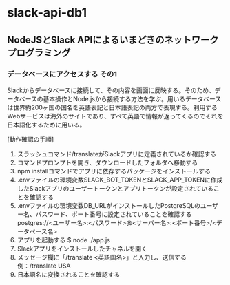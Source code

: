 # slack-api-db1

## NodeJSとSlack APIによるいまどきのネットワークプログラミング

### データベースにアクセスする その1

Slackからデータベースに接続して、その内容を画面に反映する。そのため、データベースの基本操作とNode.jsから接続する方法を学ぶ。用いるデータベースは世界約200ヶ国の国名を英語表記と日本語表記の両方で表現する。利用するWebサービスは海外のサイトであり、すべて英語で情報が返ってくるのでそれを日本語化するために用いる。

[動作確認の手順]

1. スラッシュコマンド/translateがSlackアプリに定義されているか確認する
1. コマンドプロンプトを開き、ダウンロードしたフォルダへ移動する
1. npm installコマンドでアプリに依存するパッケージをインストールする
1. .envファイルの環境変数SLACK_BOT_TOKENとSLACK_APP_TOKENに作成したSlackアプリのユーザートークンとアプリトークンが設定されていることを確認する
1. .envファイルの環境変数DB_URLがインストールしたPostgreSQLのユーザー名、パスワード、ポート番号に設定されていることを確認する
    postgres://<ユーザー名>:<パスワード>@<サーバー名>:<ポート番号>/<データベース名>
1. アプリを起動する
    $ node ./app.js
1. Slackアプリをインストールしたチャネルを開く
1. メッセージ欄に「/translate <英語国名>」と入力し、送信する
    例：/translate USA
1. 日本語名に変換されることを確認する
